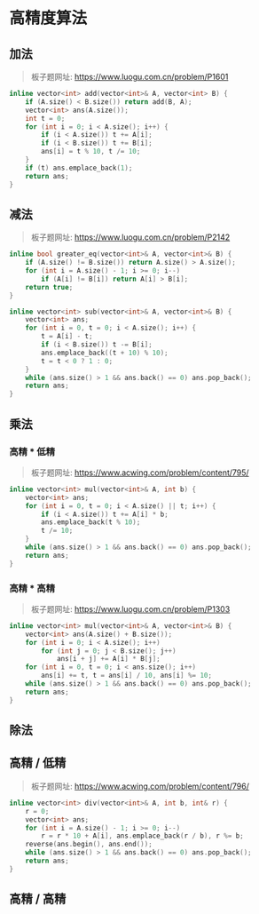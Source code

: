 # 高精度算法

## 加法

> 板子题网址: https://www.luogu.com.cn/problem/P1601

```cpp
inline vector<int> add(vector<int>& A, vector<int> B) {
    if (A.size() < B.size()) return add(B, A);
    vector<int> ans(A.size());
    int t = 0;
    for (int i = 0; i < A.size(); i++) {
        if (i < A.size()) t += A[i];
        if (i < B.size()) t += B[i];
        ans[i] = t % 10, t /= 10;
    }
    if (t) ans.emplace_back(1);
    return ans;
}
```

## 减法

> 板子题网址: https://www.luogu.com.cn/problem/P2142

```cpp
inline bool greater_eq(vector<int>& A, vector<int>& B) {
    if (A.size() != B.size()) return A.size() > A.size();
    for (int i = A.size() - 1; i >= 0; i--)
        if (A[i] != B[i]) return A[i] > B[i];
    return true;
}

inline vector<int> sub(vector<int>& A, vector<int>& B) {
    vector<int> ans;
    for (int i = 0, t = 0; i < A.size(); i++) {
        t = A[i] - t;
        if (i < B.size()) t -= B[i];
        ans.emplace_back((t + 10) % 10);
        t = t < 0 ? 1 : 0;
    }
    while (ans.size() > 1 && ans.back() == 0) ans.pop_back();
    return ans;
}
```

## 乘法

### 高精 * 低精

> 板子题网址: https://www.acwing.com/problem/content/795/

```cpp
inline vector<int> mul(vector<int>& A, int b) {
    vector<int> ans;
    for (int i = 0, t = 0; i < A.size() || t; i++) {
        if (i < A.size()) t += A[i] * b;
        ans.emplace_back(t % 10);
        t /= 10;
    }
    while (ans.size() > 1 && ans.back() == 0) ans.pop_back();
    return ans;
}
```

### 高精 * 高精

> 板子题网址: https://www.luogu.com.cn/problem/P1303

```cpp
inline vector<int> mul(vector<int>& A, vector<int>& B) {
    vector<int> ans(A.size() + B.size());
    for (int i = 0; i < A.size(); i++)
        for (int j = 0; j < B.size(); j++)
            ans[i + j] += A[i] * B[j];
    for (int i = 0, t = 0; i < ans.size(); i++)
        ans[i] += t, t = ans[i] / 10, ans[i] %= 10;
    while (ans.size() > 1 && ans.back() == 0) ans.pop_back();
    return ans;
}
```

## 除法

## 高精 / 低精

> 板子题网址: https://www.acwing.com/problem/content/796/

```cpp
inline vector<int> div(vector<int>& A, int b, int& r) {
    r = 0;
    vector<int> ans;
    for (int i = A.size() - 1; i >= 0; i--)
        r = r * 10 + A[i], ans.emplace_back(r / b), r %= b;
    reverse(ans.begin(), ans.end());
    while (ans.size() > 1 && ans.back() == 0) ans.pop_back();
    return ans;
}
```

## 高精 / 高精
